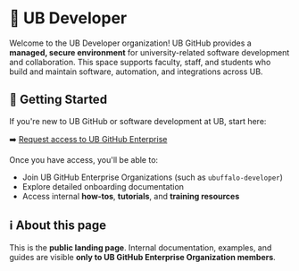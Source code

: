 # 🤘 UB Developer

Welcome to the UB Developer organization!
UB GitHub provides a **managed, secure environment** for university-related software development and collaboration.
This space supports faculty, staff, and students who build and maintain software, automation, and integrations across UB.

## 🚀 Getting Started

If you're new to UB GitHub or software development at UB, start here:

➡️ [Request access to UB GitHub Enterprise](https://www.buffalo.edu/ubit/services/github.html)

Once you have access, you'll be able to:

-   Join UB GitHub Enterprise Organizations (such as `ubuffalo-developer`)
-   Explore detailed onboarding documentation
-   Access internal **how‑tos**, **tutorials**, and **training resources**

## ℹ️ About this page

This is the **public landing page**.
Internal documentation, examples, and guides are visible **only to UB GitHub Enterprise Organization members**.
